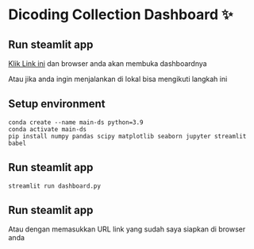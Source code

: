 # Dicoding Collection Dashboard ✨

## Run steamlit app
[Klik Link ini](https://dashboardsewasepeda.streamlit.app) dan browser anda akan membuka dashboardnya



Atau jika anda ingin menjalankan di lokal bisa mengikuti langkah ini


## Setup environment
```
conda create --name main-ds python=3.9
conda activate main-ds
pip install numpy pandas scipy matplotlib seaborn jupyter streamlit babel
```

## Run steamlit app
```
streamlit run dashboard.py
```

## Run steamlit app
Atau dengan memasukkan URL link yang sudah saya siapkan di browser anda

